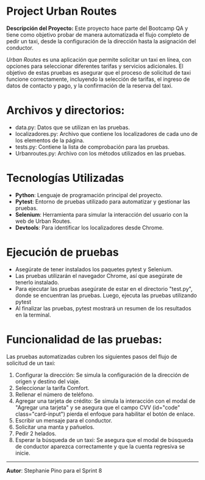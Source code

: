 # Project Urban Routes

**Descripción del Proyecto:**
Este proyecto hace parte del Bootcamp QA y tiene como objetivo probar de manera automatizada el flujo completo de pedir un taxi, desde la configuración de la dirección hasta la asignación del conductor.

*Urban Routes* es una aplicación que permite solicitar un taxi en línea, con opciones para seleccionar diferentes tarifas y servicios adicionales.
El objetivo de estas pruebas es asegurar que el proceso de solicitud de taxi funcione correctamente, incluyendo la selección de tarifas, el ingreso de datos de contacto y pago, y la confirmación de la reserva del taxi.

# Archivos y directorios:
- data.py: Datos que se utilizan en las pruebas.
- localizadores.py: Archivo que contiene los localizadores de cada uno de los elementos de la página.
- tests.py: Contiene la lista de comprobación para las pruebas.
- Urbanroutes.py: Archivo con los métodos utilizados en las pruebas.

# Tecnologías Utilizadas

- **Python**: Lenguaje de programación principal del proyecto.
- **Pytest**: Entorno de pruebas utilizado para automatizar y gestionar las pruebas.
- **Selenium**: Herramienta para simular la interacción del usuario con la web de Urban Routes.
- **Devtools**: Para identificar los localizadores desde Chrome.

# Ejecución de pruebas
- Asegúrate de tener instalados los paquetes pytest y Selenium.
- Las pruebas utilizarán el navegador Chrome, así que asegúrate de tenerlo instalado. 
- Para ejecutar las pruebas asegúrate de estar en el directorio "test.py", donde se encuentran las pruebas. Luego, ejecuta las pruebas utilizando pytest
- Al finalizar las pruebas, pytest mostrará un resumen de los resultados en la terminal.

# Funcionalidad de las pruebas:
Las pruebas automatizadas cubren los siguientes pasos del flujo de solicitud de un taxi:

1. Configurar la dirección: Se simula la configuración de la dirección de origen y destino del viaje.
2. Seleccionar la tarifa Comfort.
3. Rellenar el número de teléfono.
4. Agregar una tarjeta de crédito: Se simula la interacción con el modal de "Agregar una tarjeta" y se asegura que el campo CVV (id="code" class="card-input") pierda el enfoque para habilitar el botón de enlace.
5. Escribir un mensaje para el conductor.
6. Solicitar una manta y pañuelos.
7. Pedir 2 helados.
8. Esperar la búsqueda de un taxi: Se asegura que el modal de búsqueda de conductor aparezca correctamente y que la cuenta regresiva se inicie.

---

**Autor**: Stephanie Pino para el Sprint 8
